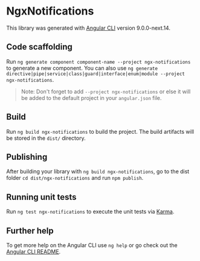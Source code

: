 # NgxNotifications

This library was generated with [Angular CLI](https://github.com/angular/angular-cli) version 9.0.0-next.14.

## Code scaffolding

Run `ng generate component component-name --project ngx-notifications` to generate a new component. You can also use `ng generate directive|pipe|service|class|guard|interface|enum|module --project ngx-notifications`.
> Note: Don't forget to add `--project ngx-notifications` or else it will be added to the default project in your `angular.json` file. 

## Build

Run `ng build ngx-notifications` to build the project. The build artifacts will be stored in the `dist/` directory.

## Publishing

After building your library with `ng build ngx-notifications`, go to the dist folder `cd dist/ngx-notifications` and run `npm publish`.

## Running unit tests

Run `ng test ngx-notifications` to execute the unit tests via [Karma](https://karma-runner.github.io).

## Further help

To get more help on the Angular CLI use `ng help` or go check out the [Angular CLI README](https://github.com/angular/angular-cli/blob/master/README.md).
